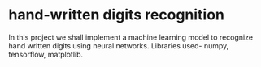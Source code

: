# hand-written digits recognition
In this project we shall implement a machine learning model to recognize hand written digits using neural networks.
Libraries used- numpy, tensorflow, matplotlib.
